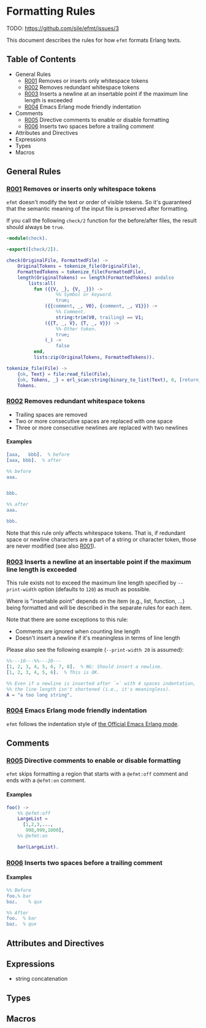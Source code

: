 Formatting Rules
================


TODO: https://github.com/sile/efmt/issues/3

This document describes the rules for how `efmt` formats Erlang texts.

Table of Contents
-----------------

- General Rules
  - [R001] Removes or inserts only whitespace tokens
  - [R002] Removes redundant whitespace tokens
  - [R003] Inserts a newline at an insertable point if the maximum line length is exceeded
  - [R004] Emacs Erlang mode friendly indentation
- Comments
  - [R005] Directive comments to enable or disable formatting
  - [R006] Inserts two spaces before a trailing comment
- Attributes and Directives
- Expressions
- Types
- Macros

General Rules
-------------

### <a id="R001">[R001] Removes or inserts only whitespace tokens</a>
[R001]: #R001

`efmt` doesn't modify the text or order of visible tokens.
So it's guaranteed that the semantic meaning of the input file is preserved after formatting.

If you call the following `check/2` function for the before/after files, the result should always be `true`.
```erlang
-module(check).

-export([check/2]).

check(OriginalFile, FormattedFile) ->
    OriginalTokens = tokenize_file(OriginalFile),
    FormattedTokens = tokenize_file(FormattedFile),
    length(OriginalTokens) == length(FormattedTokens) andalso
        lists:all(
          fun ({{V, _}, {V, _}}) ->
                  %% Symbol or keyword.
                  true;
              ({{comment, _, V0}, {comment, _, V1}}) ->
                  %% Comment.
                  string:trim(V0, trailing) == V1;
              ({{T, _, V}, {T, _, V}}) ->
                  %% Other token.
                  true;
              (_) ->
                  false
          end,
          lists:zip(OriginalTokens, FormattedTokens)).

tokenize_file(File) ->
    {ok, Text} = file:read_file(File),
    {ok, Tokens, _} = erl_scan:string(binary_to_list(Text), 0, [return_comments]),
    Tokens.
```

### <a id="R002">[R002] Removes redundant whitespace tokens</a>
[R002]: #R002

- Trailing spaces are removed
- Two or more consecutive spaces are replaced with one space
- Three or more consecutive newlines are replaced with two newlines

#### Examples

```erlang
[aaa,   bbb].  % before
[aaa, bbb].  % after

%% before
aaa.


bbb.

%% after
aaa.

bbb.
```

Note that this rule only affects whitespace tokens.
That is, if redundant space or newline characters are a part of a string or character token, those are never modified (see also [R001]).

### <a id="R003">[R003] Inserts a newline at an insertable point if the maximum line length is exceeded</a>
[R003]: #R003

This rule exists not to exceed the maximum line length specified by `--print-width` option (defaults to `120`) as much as possible.

Where is "insertable point" depends on the item (e.g., list, function, ...) being formatted and will be described in the separate rules for each item.

Note that there are some exceptions to this rule:
- Comments are ignored when counting line length
- Doesn't insert a newline if it's meaningless in terms of line length

Please also see the following example (`--print-width 20` is assumed):
```erlang
%%---10---%%---20---
[1, 2, 3, 4, 5, 6, 7, 8].  % NG: Should insert a newline.
[1, 2, 3, 4, 5, 6].  % This is OK.

%% Even if a newline is inserted after `=` with 4 spaces indentation,
%% the line length isn't shortened (i.e., it's meaningless).
A = "a too long string".
```

### <a id="R004">[R004] Emacs Erlang mode friendly indentation</a>
[R004]: #R004

`efmt` follows the indentation style of [the Official Emacs Erlang mode](https://www.erlang.org/doc/apps/tools/erlang_mode_chapter.html).

Comments
--------

### <a id="R005">[R005] Directive comments to enable or disable formatting</a>
[R005]: #R005

`efmt` skips formatting a region that starts with a `@efmt:off` comment and ends with a `@efmt:on` comment.

#### Examples

```erlang
foo() ->
    %% @efmt:off
    LargeList =
      [1,2,3,...,
       998,999,1000],
    %% @efmt:on

    bar(LargeList).
```

### <a id="R006">[R006] Inserts two spaces before a trailing comment</a>
[R006]: #R006

#### Examples

```erlang
%% Before
foo.% bar
baz.    % qux

%% After
foo.  % bar
baz.  % qux
```

Attributes and Directives
--------------------------

Expressions
-----------

- string concatenation

Types
-----

Macros
------

